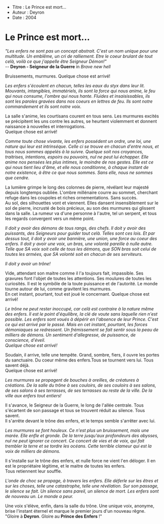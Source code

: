 * Titre : Le Prince est mort...
* Auteur : Deyron
* Date : 2004


Le Prince est mort...
=====================

*"Les enfers ne sont pas un concept abstrait. C'est un nom unique pour une multitude. Un emblême, un cri de ralliement. Etre le coeur brulant de tout celà, voilà ce que j'appelle être Seigneur Démon!"*  
-- **Deyron - Seigneur de la Guerre** in *Brave new hell*


Bruissements, murmures. Quelque chose est arrivé!

*Les enfers s'écoulent en chacun, telles les eaux du styx dans leur lit. Mouvants, intangibles, immatériels, ils sont la force qui nous anime, le feu qui nous consume, l'ombre qui nous hante. Fluides et insaisissables, ils sont les paroles gravées dans nos coeurs en lettres de feu. Ils sont notre commandement et ils sont notre voix.*

La salle s'anime, les courtisans courent en tous sens. Les murmures excités se précipitent les uns contre les autres, se heurtent violemment et donnent naissance à nouvelles et interrogations.  
Quelque chose est arrivé!

*Comme toute chose vivante, les enfers possédent un ordre, une loi, une nature qui leur est intrinséque. Celle ci se trouve en chacun d'entre nous, et tous nous sommes appelés à la suivre. Quelque soit nos croyances, traitrises, intentions, espoirs ou pouvoirs, nul ne peut lui échapper. Elle anime nos pensées les plus intimes, le moindre de nos gestes. Elle est ce qui nous tient lieu d'âme, et elle nous conditionne, à chaque instant de notre existence, à être ce que nous sommes. Sans elle, nous ne sommes que cendre.*

La lumière grimpe le long des colonnes de pierre, révélant leur majesté depuis longtemps oubliée. L'ombre millénaire courre au sommet, cherchant refuge dans les coupoles et riches ornementations. Sans succès.  
Au sol, des silhouettes vont et viennent. Elles dansent insensiblement sur le sol de pierre, incrusté de bois précieux, au son des murmures qui glissent dans la salle. La rumeur va d'une personne à l'autre, tel un serpent, et tous les regards convergent vers un même point.

*Il doit y avoir des démons de tous rangs, des chefs. Il doit y avoir des puissants, des Seigneurs pour guider tout celà. Telles sont ces lois. Et par dessus tout, il doit y avoir une bannière, une union, une force au coeur des enfers. Il doit y avoir une voix, un bras, une volonté pareille à nulle autre. Telle que SA voix soit celle de tous les démons, que SON bras soit celui de toutes les armées, que SA volonté soit en chacun de ses serviteurs.*  

*Il doit y avoir un trône!*

Vide, attendant son maitre comme il l'a toujours fait, impassible. Ses gravures font l'objet de toutes les attentions. Ses moulures de toutes les curiosités. Il est le symbôle de la toute puissance et de l'autorité. Le monde tourne autour de lui, comme gravitent les murmures.  
En cet instant, pourtant, tout est joué le concernant. Quelque chose est arrivé!

*Le trône ne peut rester inoccupé, car celà est contraire à la nature même des enfers. Il est le point d'équilibre, la clé de voute sans laquelle rien n'est possible. Les enfers sont voués à dépérir en l'absence de leur Prince. C'est ce qui est arrivé par le passé. Mais en cet instant, pourtant, les forces démoniaques se redressent. Un frémissement se fait sentir sous la peau de milliers de démons. Un sentiment d'allegresse, de puissance, de conscience, d'éveil.*  
*Quelque chose est arrivé!*

Soudain, il arrive, telle une tempête. Grand, sombre, fiers, il ouvre les portes du sanctuaire. Du coeur même des enfers.Tous se tournent vers lui. Tous savent déjà.  
Quelque chose est arrivé!

*Les murmures se propagent de bouches à oreilles, de créatures à créations. De la salle du trône à ses couloirs, de ses couloirs à ses salons, de ses salons à ses terrasses, de ses terrasses au reste de la ville. De la ville aux enfers tout entiers!*

Il s'avance, le Seigneur de la Guerre, le long de l'allée centrale. Tous s'écartent de son passage et tous se trouvent réduit au silence. Tous savent.  
Il s'arrête devant le trône des enfers, et le temps semble s'arrêter avec lui.

*Les murmures se font houleux. Ce n'est plus un bruissement, mais une marée. Elle enfle et gronde. De la terre jusqu'aux profondeurs des abysses, nul ne peut ignorer ce concert. Ce concert de vies et de voix, qui fait trembler la terre et se tordre les océans. Cette terrible clameur qui est la voix de milliers de démons.*

Il s'installe sur le trône des enfers, et nulle force ne vient l'en déloger. Il en est le propriétaire légitime, et le maitre de toutes les enfers.  
Tous retiennent leur souffle.

*L'onde de choc se propage, à travers les enfers. Elle déferle sur les êtres et sur les choses, telle une catastrophe, telle une révélation. Sur son passage, le silence se fait. Un silence sans pareil, un silence de mort. Les enfers sont de nouveau un. Le monde a peur.*

Une voix s'élève, enfin, dans la salle du trône. Une unique voix, anonyme, brise l'instant éternel et marque le premier jours d'un nouveau rêgne.  
"Gloire à **Deyron**. Gloire au **Prince des Enfers** !"
